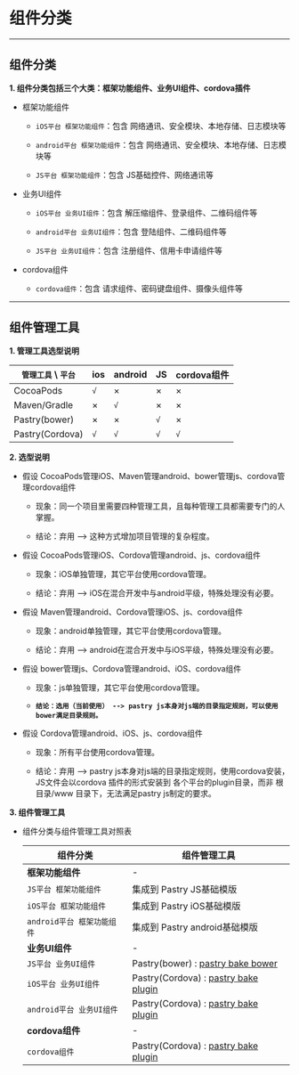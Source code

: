 # 组件分类

----
## 组件分类

**1. 组件分类包括三个大类：框架功能组件、业务UI组件、cordova插件**

* 框架功能组件

    * `iOS平台 框架功能组件`：包含 网络通讯、安全模块、本地存储、日志模块等

    * `android平台 框架功能组件`：包含 网络通讯、安全模块、本地存储、日志模块等

    * `JS平台 框架功能组件`：包含 JS基础控件、网络通讯等

* 业务UI组件

    * `iOS平台 业务UI组件`：包含 解压缩组件、登录组件、二维码组件等

    * `android平台 业务UI组件`：包含 登陆组件、二维码组件等

    * `JS平台 业务UI组件`：包含 注册组件、信用卡申请组件等

* cordova组件

    * `cordova组件`：包含 请求组件、密码键盘组件、摄像头组件等

----
## 组件管理工具

**1. 管理工具选型说明**

| `管理工具` \ `平台` | ios | android | JS | cordova组件 |
|----|----|----|----|----|
| CocoaPods      | `√` |  ×  |  ×  |  ×  |
| Maven/Gradle |  ×  | `√` |  ×  |  ×  |
| Pastry(bower) |  ×  |  ×  | `√` |  ×  |
| Pastry(Cordova) | `√` | `√` | `√` | `√` |

**2. 选型说明**

* 假设 CocoaPods管理iOS、Maven管理android、bower管理js、cordova管理cordova组件

    * 现象：同一个项目里需要四种管理工具，且每种管理工具都需要专门的人掌握。

    * 结论：弃用 --> 这种方式增加项目管理的复杂程度。

* 假设 CocoaPods管理iOS、Cordova管理android、js、cordova组件

    * 现象：iOS单独管理，其它平台使用cordova管理。

    * 结论：弃用 --> iOS在混合开发中与android平级，特殊处理没有必要。

* 假设 Maven管理android、Cordova管理iOS、js、cordova组件

    * 现象：android单独管理，其它平台使用cordova管理。

    * 结论：弃用 --> android在混合开发中与iOS平级，特殊处理没有必要。

* 假设 bower管理js、Cordova管理android、iOS、cordova组件

    * 现象：js单独管理，其它平台使用cordova管理。

    * **`结论：选用（当前使用） --> pastry js本身对js端的目录指定规则，可以使用bower满足目录规则。`**

* 假设 Cordova管理android、iOS、js、cordova组件

    * 现象：所有平台使用cordova管理。

    * 结论：弃用 --> pastry js本身对js端的目录指定规则，使用cordova安装，JS文件会以cordova 插件的形式安装到 各个平台的plugin目录，而非 根目录/www 目录下，无法满足pastry js制定的要求。

**3. 组件管理工具**

* 组件分类与组件管理工具对照表    

    | 组件分类 | 组件管理工具 |
    |-----|-----|
    | **框架功能组件** | - |
    | `JS平台 框架功能组件` | 集成到 Pastry JS基础模版 |
    | `iOS平台 框架功能组件` | 集成到 Pastry iOS基础模版 |
    | `android平台 框架功能组件` | 集成到 Pastry android基础模版 |
    | **业务UI组件** | - |
    | `JS平台 业务UI组件` | Pastry(bower) : [pastry bake bower][md_moreCli] |
    | `iOS平台 业务UI组件` | Pastry(Cordova) : [pastry bake plugin][md_moreCli] |
    | `android平台 业务UI组件` | Pastry(Cordova) : [pastry bake plugin][md_moreCli] |
    | **cordova组件** | - |
    | `cordova组件` | Pastry(Cordova) : [pastry bake plugin][md_moreCli] |

[md_moreCli]: ../pastry-cli/bake.md

